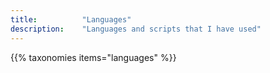 ```yaml
---
title: 			"Languages"
description:	"Languages and scripts that I have used"
---
```


{{% taxonomies items="languages" %}}